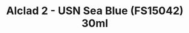 ---
layout: product
title: "Alclad 2 - USN Sea Blue (FS15042) 30ml"
price: "TBA" 
desc: "Metalizer boja"
img_path: "/assets/img/ALCE644.webp"
brand: "N/A"
available: false
special_offer: false
new: false
soon: false
cat: "040000"
subcat: "040300"
subsubcat: "0N/A"
sifra: "ALCE644"
popular: false
spec: false
---